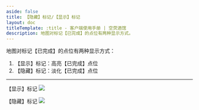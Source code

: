 ```yaml
---
aside: false
title: 【隐藏】标记/【显示】标记
layout: doc
titleTemplate: :title - 客户端使用手册 | 空荧酒馆
description: 地图对标记【已完成】的点位有两种显示方式。
---
```


[文：【隐藏】标记/【显示】标记]: # 'https://support.qq.com/products/321980/faqs/127250'

地图对标记【已完成】的点位有两种显示方式：

1. 【显示】标记：高亮【已完成】点位
2. 【隐藏】标记：淡化【已完成】点位

---

【显示】标记
![](/imgs/zh/manual/hide-show-done/Hide.png)

【隐藏】标记
![](/imgs/zh/manual/hide-show-done/show.png)
